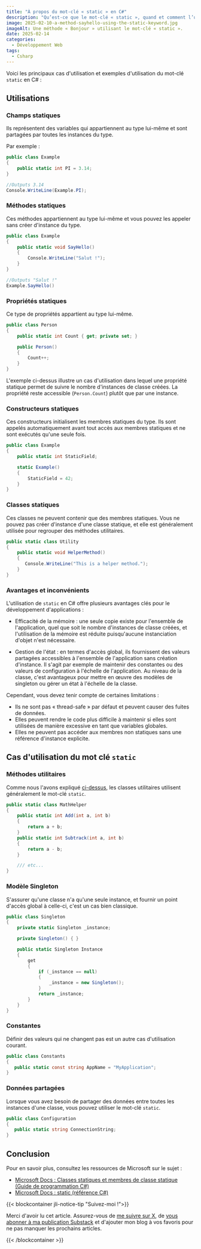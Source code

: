 ```yaml
---
title: "À propos du mot-clé « static » en C#"
description: "Qu’est-ce que le mot-clé « static », quand et comment l’utiliser ? Découvrons cela dans ce nouvel article."
image: 2025-02-10-a-method-sayhello-using-the-static-keyword.jpg
imageAlt: Une méthode « Bonjour » utilisant le mot-clé « static ».
date: 2025-02-14
categories:
  - Développement Web
tags:
  - Csharp
---
```


Voici les principaux cas d'utilisation et exemples d'utilisation du mot-clé `static` en C# :

## Utilisations

### Champs statiques

Ils représentent des variables qui appartiennent au type lui-même et sont partagées par toutes les instances du type.

Par exemple :

```csharp
public class Example
{
    public static int PI = 3.14;
}

//Outputs 3.14
Console.WriteLine(Example.PI);
```

### Méthodes statiques

Ces méthodes appartiennent au type lui-même et vous pouvez les appeler sans créer d'instance du type.

```csharp
public class Example
{
    public static void SayHello()
    {
        Console.WriteLine("Salut !");
    }
}

//Outputs "Salut !"
Example.SayHello()
```

### Propriétés statiques

Ce type de propriétés appartient au type lui-même.

```csharp
public class Person
{
    public static int Count { get; private set; }

    public Person()
    {
        Count++;
    }
}
```

L'exemple ci-dessus illustre un cas d'utilisation dans lequel une propriété statique permet de suivre le nombre d'instances de classe créées. La propriété reste accessible (`Person.Count`) plutôt que par une instance.

### Constructeurs statiques

Ces constructeurs initialisent les membres statiques du type. Ils sont appelés automatiquement avant tout accès aux membres statiques et ne sont exécutés qu'une seule fois.

```csharp
public class Example
{
    public static int StaticField;

    static Example()
    {
        StaticField = 42;
    }
}

```

### Classes statiques

Ces classes ne peuvent contenir que des membres statiques. Vous ne pouvez pas créer d'instance d'une classe statique, et elle est généralement utilisée pour regrouper des méthodes utilitaires.

```csharp
public static class Utility
{
    public static void HelperMethod()
    {
       Console.WriteLine("This is a helper method.");
    }
}
```

### Avantages et inconvénients

L'utilisation de `static` en C# offre plusieurs avantages clés pour le développement d'applications :

- Efficacité de la mémoire : une seule copie existe pour l'ensemble de l'application, quel que soit le nombre d'instances de classe créées, et l'utilisation de la mémoire est réduite puisqu'aucune instanciation d'objet n'est nécessaire.

- Gestion de l'état : en termes d'accès global, ils fournissent des valeurs partagées accessibles à l'ensemble de l'application sans création d'instance. Il s'agit par exemple de maintenir des constantes ou des valeurs de configuration à l'échelle de l'application. Au niveau de la classe, c'est avantageux pour mettre en œuvre des modèles de singleton ou gérer un état à l'échelle de la classe.

Cependant, vous devez tenir compte de certaines limitations :

- Ils ne sont pas « thread-safe » par défaut et peuvent causer des fuites de données.
- Elles peuvent rendre le code plus difficile à maintenir si elles sont utilisées de manière excessive en tant que variables globales.
- Elles ne peuvent pas accéder aux membres non statiques sans une référence d'instance explicite.

## Cas d'utilisation du mot clé `static`

### Méthodes utilitaires

Comme nous l'avons expliqué [ci-dessus](#classes-statiques), les classes utilitaires utilisent généralement le mot-clé `static`.

```csharp
public static class MathHelper
{
    public static int Add(int a, int b)
    {
        return a + b;
    }
    public static int Subtrack(int a, int b)
    {
        return a - b;
    }

    /// etc...
}
```

### Modèle Singleton

S'assurer qu'une classe n'a qu'une seule instance, et fournir un point d'accès global à celle-ci, c'est un cas bien classique.

```csharp
public class Singleton
{
    private static Singleton _instance;

    private Singleton() { }

    public static Singleton Instance
    {
        get
        {
            if (_instance == null)
            {
                _instance = new Singleton();
            }
            return _instance;
        }
    }
}
```

### Constantes

Définir des valeurs qui ne changent pas est un autre cas d'utilisation courant.

```csharp
public class Constants
{
   public static const string AppName = "MyApplication";
}
```

### Données partagées

Lorsque vous avez besoin de partager des données entre toutes les instances d'une classe, vous pouvez utiliser le mot-clé `static`.

```csharp
public class Configuration
{
   public static string ConnectionString;
}
```

## Conclusion

Pour en savoir plus, consultez les ressources de Microsoft sur le sujet :

- [Microsoft Docs : Classes statiques et membres de classe statique (Guide de programmation C#)](https://learn.microsoft.com/fr-fr/dotnet/csharp/programming-guide/classes-and-structs/static-classes-and-static-class-members)
- [Microsoft Docs : static (référence C#)](https://learn.microsoft.com/fr-fr/dotnet/csharp/language-reference/keywords/static)

{{< blockcontainer jli-notice-tip "Suivez-moi !">}}

Merci d'avoir lu cet article. Assurez-vous de [me suivre sur X](https://x.com/LitzlerJeremie), de [vous abonner à ma publication Substack](https://iamjeremie.substack.com/) et d'ajouter mon blog à vos favoris pour ne pas manquer les prochains articles.

{{< /blockcontainer >}}

